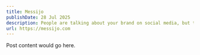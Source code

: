 ```yaml
---
title: Messijo
publishDate: 28 Jul 2025
description: People are talking about your brand on social media, but they won't always tag you. Use Messijo to make sure you see every single message and mention.
url: https://messijo.com
---
```


Post content would go here.
